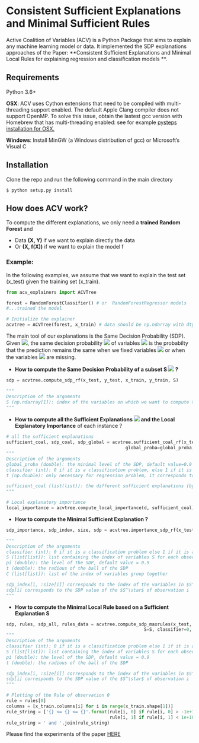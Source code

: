 # Consistent Sufficient Explanations and Minimal Sufficient Rules 
 
Active Coalition of Variables (ACV) is a Python Package that aims to explain any machine learning model or data. 
It implemented the SDP explanations approaches of the Paper: **Consistent Sufficient Explanations and Minimal Local Rules for
explaining regression and classification models
**.
 
## Requirements
Python 3.6+ 

**OSX**: ACV uses Cython extensions that need to be compiled with multi-threading support enabled. 
The default Apple Clang compiler does not support OpenMP.
To solve this issue, obtain the lastest gcc version with Homebrew that has multi-threading enabled: 
see for example [pysteps installation for OSX.](https://pypi.org/project/pysteps/1.0.0/)

**Windows**: Install MinGW (a Windows distribution of gcc) or Microsoft’s Visual C

## Installation

Clone the repo and run the following command in the main directory
```
$ python setup.py install
```

## How does ACV work?
To compute the different explanations, we only need a **trained Random Forest** and 
- Data **(X, Y)** if we want to explain directly the data
- Or **(X, f(X))** if we want to explain the model f

### Example:
In the following examples, we assume that we want to explain the test set (x_test) given the training set (x_train).

```python
from acv_explainers import ACVTree

forest = RandomForestClassifier() # or  RandomForestRegressor models
#...trained the model

# Initialize the explainer
acvtree = ACVTree(forest, x_train) # data should be np.ndarray with dtype=double
```
The main tool of our explanations is the Same Decision Probability (SDP). Given <img src="https://latex.codecogs.com/gif.latex?x%20%3D%20%28x_S%2C%20x_%7B%5Cbar%7BS%7D%7D%29" />, the same decision probability <img src="https://latex.codecogs.com/gif.latex?SDP_S%28x%2C%20f%29" /> of variables <img src="https://latex.codecogs.com/gif.latex?x_S" />  is the probabilty that the prediction remains the same when we fixed variables 
<img src="https://latex.codecogs.com/gif.latex?X_S = x_{S}" /> or when the variables <img src="https://latex.codecogs.com/gif.latex?X_{\bar{S}}" /> are missing.

* **How to compute  the Same Decision Probability of a subset S <img src="https://latex.codecogs.com/gif.latex?SDP_S%28x%2C%20f%29" />  ?**

```python
sdp = acvtree.compute_sdp_rf(x_test, y_test, x_train, y_train, S)

"""
Description of the arguments    
S (np.ndarray[1]): index of the variables on which we want to compute the SDP
"""
```
* **How to compute all the Sufficient Explanations <img src="https://latex.codecogs.com/gif.latex?S^\star" /> 
and the Local Explanatory Importance** of each instance ?
```python
# all the sufficient explanations 
sufficient_coal, sdp_coal, sdp_global = acvtree.sufficient_coal_rf(x_test, y_test, x_train, y_train,
                                             global_proba=global_proba, classifier=0, t=t)
"""
Description of the arguments
global_proba (double): the minimal level of the SDP, default value=0.9
classifier (int): 0 if it is a classification problem, else 1 if it is a regression problem
t (np.double): only necessary for regression problem, it corresponds to the radius of the ball of the SDP 

sufficient_coal (list(list)): the different sufficient explanations (by index) for each instance in x_test
"""

# Local explanatory importance
local_importance = acvtree.compute_local_importance(d, sufficient_coal)
```

*  **How to compute the Minimal Sufficient Explanation ?**
```python
sdp_importance, sdp_index, size, sdp = acvtree.importance_sdp_rf(x_test, y_test, x_train, y_train, data, C=[[]], global_proba=0.9)

"""
Description of the arguments
classifier (int): 0 if it is a classification problem else 1 if it is a regression problem
S (list[list]): list containing the index of variables S for each observation
pi (double): the level of the SDP, default value = 0.9
t (double): the radious of the ball of the SDP 
C (list[list]): list of the index of variables group together

sdp_index[i, :size[i]] corresponds to the index of the variables in $S^\star$ of observation i  
sdp[i] corresponds to the SDP value of the $S^\star$ of observation i
"""
```

* **How to compute the Minimal Local Rule based on a Sufficient Explanation S**

```python
sdp, rules, sdp_all, rules_data = acvtree.compute_sdp_maxrules(x_test, y_test, x_train, y_train,
                                                    S=S, classifier=0, t=t, pi=pi)
"""
Description of the arguments
classifier (int): 0 if it is a classification problem else 1 if it is a regression problem
S (list[list]): list containing the index of variables S for each observation
pi (double): the level of the SDP, default value = 0.9
t (double): the radious of the ball of the SDP 

sdp_index[i, :size[i]] corresponds to the index of the variables in $S^\star$ of observation i  
sdp[i] corresponds to the SDP value of the $S^\star$ of observation i
"""

# Plotting of the Rule of observation 0 
rule = rules[0]
columns = [x_train.columns[i] for i in range(x_train.shape[1])]
rule_string = ['{} <= {} <= {}'.format(rule[i, 0] if rule[i, 0] > -1e+10 else -np.inf, columns[i],
                                       rule[i, 1] if rule[i, 1] < 1e+10 else +np.inf) for i in S]
rule_string = ' and '.join(rule_string)
```

Please find the experiments of the paper [HERE](https://github.com/aistats2022exp/ConsistentExplanations/tree/main/notebook)
